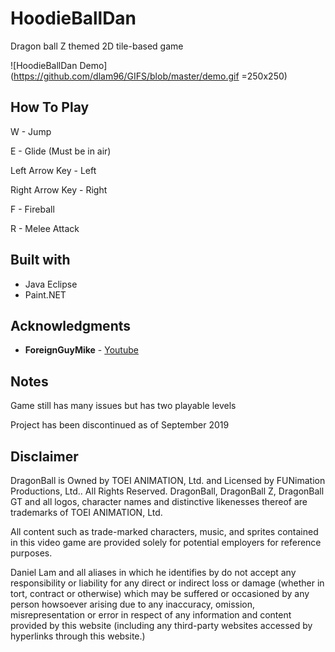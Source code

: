 # HoodieBallDan
Dragon ball Z themed 2D tile-based game

![HoodieBallDan Demo](https://github.com/dlam96/GIFS/blob/master/demo.gif =250x250)

## How To Play
W - Jump

E - Glide (Must be in air)

Left Arrow Key - Left     

Right Arrow Key - Right

F - Fireball

R - Melee Attack

## Built with
* Java Eclipse
* Paint.NET

## Acknowledgments
* **ForeignGuyMike** - [Youtube](https://www.youtube.com/user/ForeignGuyMike)

## Notes
Game still has many issues but has two playable levels 

Project has been discontinued as of September 2019

## Disclaimer
DragonBall is Owned by TOEI ANIMATION, Ltd. and Licensed by FUNimation Productions, Ltd.. All Rights Reserved. DragonBall, DragonBall Z, DragonBall GT and all logos, character names and distinctive likenesses thereof are trademarks of TOEI ANIMATION, Ltd.

All content such as trade-marked characters, music, and sprites contained in this video game are provided solely for potential employers for reference purposes.

Daniel Lam and all aliases in which he identifies by do not accept any responsibility or liability for any direct or indirect loss or damage (whether in tort, contract or otherwise) which may be suffered or occasioned by any person howsoever arising due to any inaccuracy, omission, misrepresentation or error in respect of any information and content provided by this website (including any third-party websites accessed by hyperlinks through this website.) 

